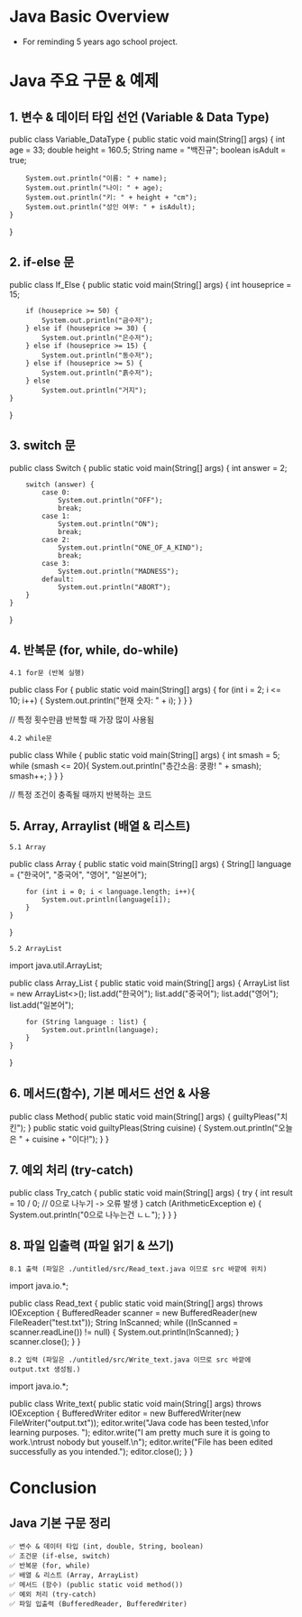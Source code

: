# Java Basic Overview
  - For reminding 5 years ago school project.
  
# Java 주요 구문 & 예제

## 1. 변수 & 데이터 타입 선언 (Variable & Data Type)

public class Variable_DataType {
    public static void main(String[] args) {
        int age = 33;
        double height = 160.5;
        String name = "백진규";
        boolean isAdult = true;

        System.out.println("이름: " + name);
        System.out.println("나이: " + age);
        System.out.println("키: " + height + "cm");
        System.out.println("성인 여부: " + isAdult);
    }
}

## 2. if-else 문

public class If_Else {
    public static void main(String[] args) {
        int houseprice = 15;

        if (houseprice >= 50) {
            System.out.println("금수저");
        } else if (houseprice >= 30) {
            System.out.println("은수저");
        } else if (houseprice >= 15) {
            System.out.println("동수저");
        } else if (houseprice >= 5) {
            System.out.println("흙수저");
        } else
            System.out.println("거지");
    }
}
	
## 3. switch 문

public class Switch {
    public static void main(String[] args) {
        int answer = 2;

        switch (answer) {
            case 0:
                System.out.println("OFF");
                break;
            case 1:
                System.out.println("ON");
                break;
            case 2:
                System.out.println("ONE_OF_A_KIND");
                break;
            case 3:
                System.out.println("MADNESS");
            default:
                System.out.println("ABORT");
        }
    }
}

## 4. 반복문 (for, while, do-while)
	
	4.1 for문 (반복 실행)
	
public class For {
    public static void main(String[] args) {
        for (int i = 2; i <= 10; i++) {
            System.out.println("현재 숫자: " + i);
        }
    }
}

// 특정 횟수만큼 반복할 때 가장 많이 사용됨

	
	4.2 while문
	
public class While {
    public static void main(String[] args) {
        int smash = 5;
        while (smash <= 20){
            System.out.println("층간소음: 쿵쾅! " + smash);
            smash++;
        }
    }
}

// 특정 조건이 충족될 때까지 반복하는 코드

## 5. Array, Arraylist (배열 & 리스트)

	5.1 Array
	
public class Array {
    public static void main(String[] args) {
        String[] language = {"한국어", "중국어", "영어", "일본어"};

        for (int i = 0; i < language.length; i++){
            System.out.println(language[i]);
        }
    }
}

	5.2 ArrayList
	
import java.util.ArrayList;

public class Array_List {
    public static void main(String[] args) {
        ArrayList<String> list = new ArrayList<>();
        list.add("한국어");
        list.add("중국어");
        list.add("영어");
        list.add("일본어");

        for (String language : list) {
            System.out.println(language);
        }
    }
}

## 6. 메서드(함수), 기본 메서드 선언 & 사용

public class Method{
    public static void main(String[] args) {
        guiltyPleas("치킨");
    }
    public static void guiltyPleas(String cuisine) {
        System.out.println("오늘은 " + cuisine + "이다!");
    }
}

## 7. 예외 처리 (try-catch)
public class Try_catch {
    public static void main(String[] args) {
        try {
            int result = 10 / 0; // 0으로 나누기 -> 오류 발생
        } catch (ArithmeticException e) {
            System.out.println("0으로 나누는건 ㄴㄴ");
        }
    }
}

## 8. 파일 입출력 (파일 읽기 & 쓰기)

	8.1 출력 (파일은 ./untitled/src/Read_text.java 이므로 src 바깥에 위치)
	
import java.io.*;

public class Read_text {
    public static void main(String[] args) throws IOException {
        BufferedReader scanner = new BufferedReader(new FileReader("test.txt"));
        String lnScanned;
        while ((lnScanned = scanner.readLine()) != null) {
            System.out.println(lnScanned);
        }
        scanner.close();
    }
}

	8.2 입력 (파일은 ./untitled/src/Write_text.java 이므로 src 바깥에 output.txt 생성됨.)

import java.io.*;

public class Write_text{
    public static void main(String[] args) throws IOException {
        BufferedWriter editor = new BufferedWriter(new FileWriter("output.txt"));
        editor.write("Java code has been tested,\nfor learning purposes. ");
        editor.write("I am pretty much sure it is going to work.\ntrust nobody but youself.\n");
        editor.write("File has been edited successfully as you intended.");
        editor.close();
    }
}

# Conclusion

## Java 기본 구문 정리
	✅ 변수 & 데이터 타입 (int, double, String, boolean)
	✅ 조건문 (if-else, switch)
	✅ 반복문 (for, while)
	✅ 배열 & 리스트 (Array, ArrayList)
	✅ 메서드 (함수) (public static void method())
	✅ 예외 처리 (try-catch)
	✅ 파일 입출력 (BufferedReader, BufferedWriter)